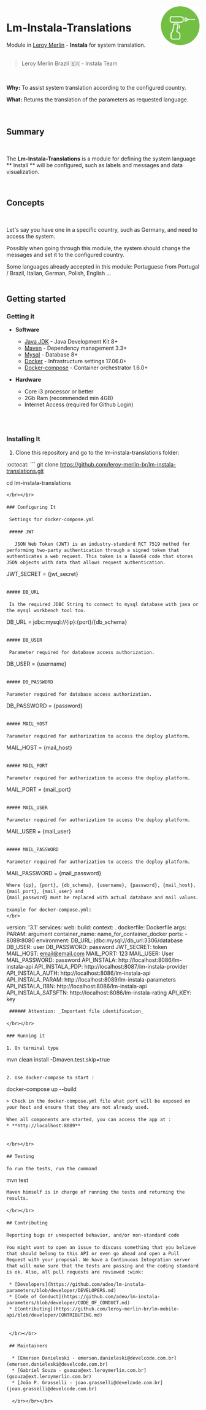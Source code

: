 
<img align="right" width="20%" src="https://github.com/elton-develcode/images/blob/master/logos/logo_instala_146x146.png">

# Lm-Instala-Translations

Module in [Leroy Merlin](https://www.leroymerlin.com.br/) - **Instala** for system translation.
</br></br>

> Leroy Merlin Brazil  🇧🇷 - Instala Team

</br>

**Why:** To assist system translation according to the configured country.

**What:** Returns the translation of the parameters as requested language.
</br></br></br>

## Summary
</br>

The **Lm-Instala-Translations** is a module for defining the system language ** Install **
 will be configured, such as labels and messages and data visualization.

</br>

## Concepts

</br>

Let's say you have one in a specific country, such as Germany, and need to access the system.

Possibly when going through this module, the system should change the messages and set it to the configured country.

Some languages already accepted in this module: Portuguese from Portugal / Brazil, Italian, German, Polish, English ...
</br></br>

## Getting started

### Getting it

* **Software**
  * [Java JDK](https://www.oracle.com/technetwork/pt/java/javase/overview/index.html) - Java Development Kit 8+
  * [Maven](https://maven.apache.org/) - Dependency management 3.3+
  * [Mysql](https://www.mysql.com/) - Database 8+
  * [Docker](https://docs.docker.com/install) - Infrastructure settings 17.06.0+
  * [Docker-compose](https://docs.docker.com/compose/install) - Container orchestrator 1.6.0+

* **Hardware**
  * Core i3 processor or better
  * 2Gb Ram (recommended min 4GB)
  * Internet Access (required for Github Login)

 </br></br>

### Installing It

1. Clone this repository and go to the lm-instala-translations folder:

:octocat: ```
git clone https://github.com/leroy-merlin-br/lm-instala-translations.git

cd lm-instala-translations
```
</br></br>

### Configuring It

 Settings for docker-compose.yml

 ##### JWT

   JSON Web Token (JWT) is an industry-standard RCT 7519 method for performing two-party authentication through a signed token that   authenticates a web request. This token is a Base64 code that stores JSON objects with data that allows request authentication.
 ```
  JWT_SECRET = {jwt_secret}
 ```

 ##### DB_URL

  Is the required JDBC String to connect to mysql database with java or the mysql workbench tool too.
 ```
  DB_URL = jdbc:mysql://{ip}:{port}/{db_schema}
 ```

 ##### DB_USER

  Parameter required for database access authorization.
  ```
   DB_USER = {username}
  ```

 ##### DB_PASSWORD

 Parameter required for database access authorization.
 ```
  DB_PASSWORD = {password}
 ```

 ##### MAIL_HOST

 Parameter required for authorization to access the deploy platform.
 ```
  MAIL_HOST = {mail_host}
 ```

 ##### MAIL_PORT

 Parameter required for authorization to access the deploy platform.
 ```
  MAIL_PORT = {mail_port}
 ```

 ##### MAIL_USER

 Parameter required for authorization to access the deploy platform.
 ```
  MAIL_USER = {mail_user}
 ```

 ##### MAIL_PASSWORD

 Parameter required for authorization to access the deploy platform.
 ```
  MAIL_PASSWORD = {mail_password}
 ```
 Where {ip}, {port}, {db_schema}, {username}, {password}, {mail_host}, {mail_port}, {mail_user} and
{mail_password} must be replaced with actual database and mail values.

 Example for docker-compose.yml:
</br>
```
 version: '3.1'
 services:
   web:
     build:
       context: .
       dockerfile: Dockerfile
       args:
         PARAM: argument
     container_name: name_for_container_docker
     ports:
       - 8089:8080
     environment:
       DB_URL: jdbc:mysql://db_url:3306/database
       DB_USER: user
       DB_PASSWORD: password
       JWT_SECRET: token
       MAIL_HOST: email@email.com
       MAIL_PORT: 123
       MAIL_USER: User
       MAIL_PASSWORD: password
       API_INSTALA: http://localhost:8086/lm-instala-api
       API_INSTALA_PDP: http://localhost:8087/lm-instala-provider
       API_INSTALA_AUTH: http://localhost:8086/lm-instala-api
       API_INSTALA_PARAM: http://localhost:8089/lm-instala-parameters
       API_INSTALA_I18N: http://localhost:8086/lm-instala-api
       API_INSTALA_SATSFTN: http://localhost:8086/lm-instala-rating
       API_KEY: key
```
 ###### Attention: _Important file identification_

</br></br>

### Running it

1. On terminal type
```
mvn clean install -Dmaven.test.skip=true
```

2. Use docker-compose to start :

```
docker-compose up --build
```
> Check in the docker-compose.yml file what port will be exposed on your host and ensure that they are not already used.

When all components are started, you can access the app at :
* **http://localhost:8089**


</br></br>

## Testing

To run the tests, run the command

```
mvn test
```
Maven himself is in charge of running the tests and returning the results.

</br></br>

## Contributing

Reporting bugs or unexpected behavior, and/or non-standard code

You might want to open an issue to discuss something that you believe that should belong to this API or even go ahead and open a Pull Request with your proposal. We have a Continuous Integration server that will make sure that the tests are passing and the coding standard is ok. Also, all pull requests are reviewed :wink:

 * [Developers](https://github.com/adeo/lm-instala-parameters/blob/developer/DEVELOPERS.md)
 * [Code of Conduct](https://github.com/adeo/lm-instala-parameters/blob/developer/CODE_OF_CONDUCT.md)
 * [Contributing](https://github.com/leroy-merlin-br/lm-mobile-api/blob/developer/CONTRIBUTING.md)


 </br></br>

 ## Maintainers

  * [Emerson Danieleski - emerson.danieleski@develcode.com.br](emerson.danieleski@develcode.com.br)
  * [Gabriel Souza - gsouza@ext.leroymerlin.com.br](gsouza@ext.leroymerlin.com.br)
  * [João P. Grasselli - joao.grasselli@develcode.com.br](joao.grasselli@develcode.com.br)

  </br></br></br>
